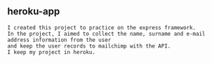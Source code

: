 ## heroku-app

	
    I created this project to practice on the express framework. 
    In the project, I aimed to collect the name, surname and e-mail address information from the user
    and keep the user records to mailchimp with the API.
    I keep my project in heroku.
    

